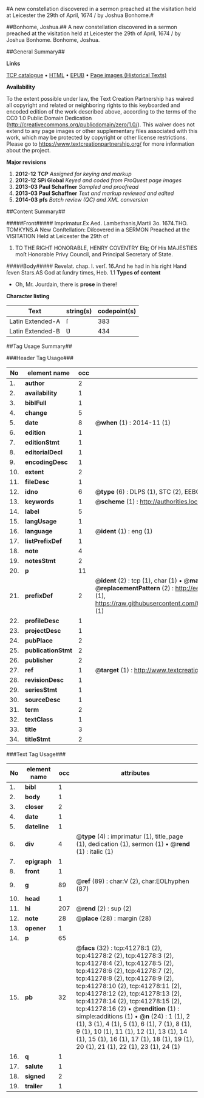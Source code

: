#A new constellation discovered in a sermon preached at the visitation held at Leicester the 29th of April, 1674 / by Joshua Bonhome.#

##Bonhome, Joshua.##
A new constellation discovered in a sermon preached at the visitation held at Leicester the 29th of April, 1674 / by Joshua Bonhome.
Bonhome, Joshua.

##General Summary##

**Links**

[TCP catalogue](http://www.ota.ox.ac.uk/tcp/)  • 
[HTML](http://tei.it.ox.ac.uk/tcp/Texts-HTML/free/A28/A28673.html)  • 
[EPUB](http://tei.it.ox.ac.uk/tcp/Texts-EPUB/free/A28/A28673.epub) • 
[Page images (Historical Texts)](https://historicaltexts.jisc.ac.uk/eebo-08403343e)

**Availability**

To the extent possible under law, the Text Creation Partnership has waived all copyright and related or neighboring rights to this keyboarded and encoded edition of the work described above, according to the terms of the CC0 1.0 Public Domain Dedication (http://creativecommons.org/publicdomain/zero/1.0/). This waiver does not extend to any page images or other supplementary files associated with this work, which may be protected by copyright or other license restrictions. Please go to https://www.textcreationpartnership.org/ for more information about the project.

**Major revisions**

1. __2012-12__ __TCP__ *Assigned for keying and markup*
1. __2012-12__ __SPi Global__ *Keyed and coded from ProQuest page images*
1. __2013-03__ __Paul Schaffner__ *Sampled and proofread*
1. __2013-03__ __Paul Schaffner__ *Text and markup reviewed and edited*
1. __2014-03__ __pfs__ *Batch review (QC) and XML conversion*

##Content Summary##

#####Front#####
Imprimatur.Ex Aed. Lambethanis,Martii 3o. 1674.THO. TOMKYNS.A New Conſtellation: Diſcovered in a SERMON Preached at the VISITATION Held at Leicester the 29th of
1. TO THE RIGHT HONORABLE, HENRY COVENTRY Eſq; Of His MAJESTIES moſt Honorable Privy Council, and Principal Secretary of State.

#####Body#####
Revelat. chap. I. verſ. 16.And he had in his right Hand ſeven Stars.AS God at ſundry times,
Heb. 1.1
**Types of content**

  * Oh, Mr. Jourdain, there is **prose** in there!

**Character listing**


|Text|string(s)|codepoint(s)|
|---|---|---|
|Latin Extended-A|ſ|383|
|Latin Extended-B|Ʋ|434|

##Tag Usage Summary##

###Header Tag Usage###

|No|element name|occ|attributes|
|---|---|---|---|
|1.|__author__|2||
|2.|__availability__|1||
|3.|__biblFull__|1||
|4.|__change__|5||
|5.|__date__|8| @__when__ (1) : 2014-11 (1)|
|6.|__edition__|1||
|7.|__editionStmt__|1||
|8.|__editorialDecl__|1||
|9.|__encodingDesc__|1||
|10.|__extent__|2||
|11.|__fileDesc__|1||
|12.|__idno__|6| @__type__ (6) : DLPS (1), STC (2), EEBO-CITATION (1), OCLC (1), VID (1)|
|13.|__keywords__|1| @__scheme__ (1) : http://authorities.loc.gov/ (1)|
|14.|__label__|5||
|15.|__langUsage__|1||
|16.|__language__|1| @__ident__ (1) : eng (1)|
|17.|__listPrefixDef__|1||
|18.|__note__|4||
|19.|__notesStmt__|2||
|20.|__p__|11||
|21.|__prefixDef__|2| @__ident__ (2) : tcp (1), char (1)  •  @__matchPattern__ (2) : ([0-9\-]+):([0-9IVX]+) (1), (.+) (1)  •  @__replacementPattern__ (2) : http://eebo.chadwyck.com/downloadtiff?vid=$1&page=$2 (1), https://raw.githubusercontent.com/textcreationpartnership/Texts/master/tcpchars.xml#$1 (1)|
|22.|__profileDesc__|1||
|23.|__projectDesc__|1||
|24.|__pubPlace__|2||
|25.|__publicationStmt__|2||
|26.|__publisher__|2||
|27.|__ref__|1| @__target__ (1) : http://www.textcreationpartnership.org/docs/. (1)|
|28.|__revisionDesc__|1||
|29.|__seriesStmt__|1||
|30.|__sourceDesc__|1||
|31.|__term__|2||
|32.|__textClass__|1||
|33.|__title__|3||
|34.|__titleStmt__|2||


###Text Tag Usage###

|No|element name|occ|attributes|
|---|---|---|---|
|1.|__bibl__|1||
|2.|__body__|1||
|3.|__closer__|2||
|4.|__date__|1||
|5.|__dateline__|1||
|6.|__div__|4| @__type__ (4) : imprimatur (1), title_page (1), dedication (1), sermon (1)  •  @__rend__ (1) : italic (1)|
|7.|__epigraph__|1||
|8.|__front__|1||
|9.|__g__|89| @__ref__ (89) : char:V (2), char:EOLhyphen (87)|
|10.|__head__|1||
|11.|__hi__|207| @__rend__ (2) : sup (2)|
|12.|__note__|28| @__place__ (28) : margin (28)|
|13.|__opener__|1||
|14.|__p__|65||
|15.|__pb__|32| @__facs__ (32) : tcp:41278:1 (2), tcp:41278:2 (2), tcp:41278:3 (2), tcp:41278:4 (2), tcp:41278:5 (2), tcp:41278:6 (2), tcp:41278:7 (2), tcp:41278:8 (2), tcp:41278:9 (2), tcp:41278:10 (2), tcp:41278:11 (2), tcp:41278:12 (2), tcp:41278:13 (2), tcp:41278:14 (2), tcp:41278:15 (2), tcp:41278:16 (2)  •  @__rendition__ (1) : simple:additions (1)  •  @__n__ (24) : 1 (1), 2 (1), 3 (1), 4 (1), 5 (1), 6 (1), 7 (1), 8 (1), 9 (1), 10 (1), 11 (1), 12 (1), 13 (1), 14 (1), 15 (1), 16 (1), 17 (1), 18 (1), 19 (1), 20 (1), 21 (1), 22 (1), 23 (1), 24 (1)|
|16.|__q__|1||
|17.|__salute__|1||
|18.|__signed__|2||
|19.|__trailer__|1||

